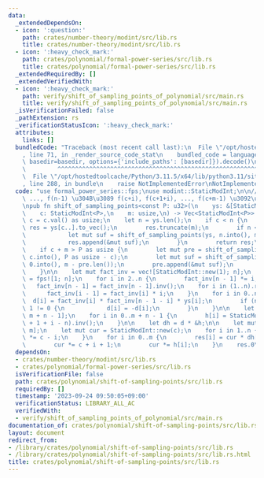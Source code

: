 ```yaml
---
data:
  _extendedDependsOn:
  - icon: ':question:'
    path: crates/number-theory/modint/src/lib.rs
    title: crates/number-theory/modint/src/lib.rs
  - icon: ':heavy_check_mark:'
    path: crates/polynomial/formal-power-series/src/lib.rs
    title: crates/polynomial/formal-power-series/src/lib.rs
  _extendedRequiredBy: []
  _extendedVerifiedWith:
  - icon: ':heavy_check_mark:'
    path: verify/shift_of_sampling_points_of_polynomial/src/main.rs
    title: verify/shift_of_sampling_points_of_polynomial/src/main.rs
  _isVerificationFailed: false
  _pathExtension: rs
  _verificationStatusIcon: ':heavy_check_mark:'
  attributes:
    links: []
  bundledCode: "Traceback (most recent call last):\n  File \"/opt/hostedtoolcache/Python/3.11.5/x64/lib/python3.11/site-packages/onlinejudge_verify/documentation/build.py\"\
    , line 71, in _render_source_code_stat\n    bundled_code = language.bundle(stat.path,\
    \ basedir=basedir, options={'include_paths': [basedir]}).decode()\n          \
    \         ^^^^^^^^^^^^^^^^^^^^^^^^^^^^^^^^^^^^^^^^^^^^^^^^^^^^^^^^^^^^^^^^^^^^^^^^^^^^^^^^^\n\
    \  File \"/opt/hostedtoolcache/Python/3.11.5/x64/lib/python3.11/site-packages/onlinejudge_verify/languages/rust.py\"\
    , line 288, in bundle\n    raise NotImplementedError\nNotImplementedError\n"
  code: "use formal_power_series::fps;\nuse modint::StaticModInt;\n\n/// f(0), f(1),\
    \ ..., f(n-1) \u304B\u3089 f(c+i), f(c+1+i), ..., f(c+m-1) \u3092\u6C42\u3081\u308B\
    \npub fn shift_of_sampling_points<const P: u32>(\n    ys: &[StaticModInt<P>],\n\
    \    c: StaticModInt<P>,\n    m: usize,\n) -> Vec<StaticModInt<P>> {\n    let\
    \ c = c.val() as usize;\n    let n = ys.len();\n    if c < n {\n        let mut\
    \ res = ys[c..].to_vec();\n        res.truncate(m);\n        if n < c + m {\n\
    \            let mut suf = shift_of_sampling_points(ys, n.into(), m - res.len());\n\
    \            res.append(&mut suf);\n        }\n        return res;\n    }\n\n\
    \    if c + m > P as usize {\n        let mut pre = shift_of_sampling_points(ys,\
    \ c.into(), P as usize - c);\n        let mut suf = shift_of_sampling_points(ys,\
    \ 0.into(), m - pre.len());\n        pre.append(&mut suf);\n        return pre;\n\
    \    }\n\n    let mut fact_inv = vec![StaticModInt::new(1); n];\n    let mut d\
    \ = fps![1; n];\n    for i in 2..n {\n        fact_inv[n - 1] *= i;\n    }\n \
    \   fact_inv[n - 1] = fact_inv[n - 1].inv();\n    for i in (1..n).rev() {\n  \
    \      fact_inv[i - 1] = fact_inv[i] * i;\n    }\n    for i in 0..n {\n      \
    \  d[i] = fact_inv[i] * fact_inv[n - 1 - i] * ys[i];\n        if (n - 1 - i) &\
    \ 1 != 0 {\n            d[i] = -d[i];\n        }\n    }\n\n    let mut h = fps![0;\
    \ m + n - 1];\n    for i in 0..m + n - 1 {\n        h[i] = StaticModInt::new(c\
    \ + 1 + i - n).inv();\n    }\n\n    let dh = d * &h;\n\n    let mut res = fps![0;\
    \ m];\n    let mut cur = StaticModInt::new(c);\n    for i in 1..n {\n        cur\
    \ *= c - i;\n    }\n    for i in 0..m {\n        res[i] = cur * dh[n - 1 + i];\n\
    \        cur *= c + i + 1;\n        cur *= h[i];\n    }\n    res.0\n}\n"
  dependsOn:
  - crates/number-theory/modint/src/lib.rs
  - crates/polynomial/formal-power-series/src/lib.rs
  isVerificationFile: false
  path: crates/polynomial/shift-of-sampling-points/src/lib.rs
  requiredBy: []
  timestamp: '2023-09-24 09:50:05+09:00'
  verificationStatus: LIBRARY_ALL_AC
  verifiedWith:
  - verify/shift_of_sampling_points_of_polynomial/src/main.rs
documentation_of: crates/polynomial/shift-of-sampling-points/src/lib.rs
layout: document
redirect_from:
- /library/crates/polynomial/shift-of-sampling-points/src/lib.rs
- /library/crates/polynomial/shift-of-sampling-points/src/lib.rs.html
title: crates/polynomial/shift-of-sampling-points/src/lib.rs
---
```


